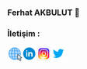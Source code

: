 ### Ferhat AKBULUT 👋

<!--
**ferhatakbulut/ferhatakbulut** is a ✨ _special_ ✨ repository because its `README.md` (this file) appears on your GitHub profile.

Here are some ideas to get you started:

- 🔭 I’m currently working on ...
- 🌱 I’m currently learning ...
- 👯 I’m looking to collaborate on ...
- 🤔 I’m looking for help with ...
- 💬 Ask me about ...
- 📫 How to reach me: ...
- 😄 Pronouns: ...
- ⚡ Fun fact: ...
-->

### İletişim :

[<img align="left" alt="ferhatakbulut.com" width="30px" src="https://raw.githubusercontent.com/ferhatakbulut/ferhatakbulut/main/icon/globe.gif" />][website]
[<img align="left" alt="ferhatakbulut | LinkedIn" width="30px" src="https://raw.githubusercontent.com/ferhatakbulut/ferhatakbulut/main/icon/linkedin.gif" />][linkedin]
[<img align="left" alt="ferhatakblt_ | Instagram" width="30px" src="https://raw.githubusercontent.com/ferhatakbulut/ferhatakbulut/main/icon/instagram.gif" />][instagram]
[<img align="left" alt="feratakblt | Twitter" width="30px" src="https://raw.githubusercontent.com/ferhatakbulut/ferhatakbulut/main/icon/twitter.gif" />][twitter]

[website]: https://www.ferhatakbulut.com
[email]: mailto:ferhatakblt@gmail.com
[instagram]: https://instagram.com/ferhatakblt_
[twitter]: https://twitter.com/feratakblt
[linkedin]: https://linkedin.com/in/ferhatakbulut

